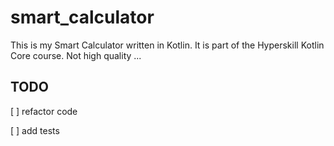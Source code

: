 # smart_calculator
This is my Smart Calculator written in Kotlin. It is part of the Hyperskill Kotlin Core course. Not high quality ...

## TODO
[ ] refactor code

[ ] add tests

